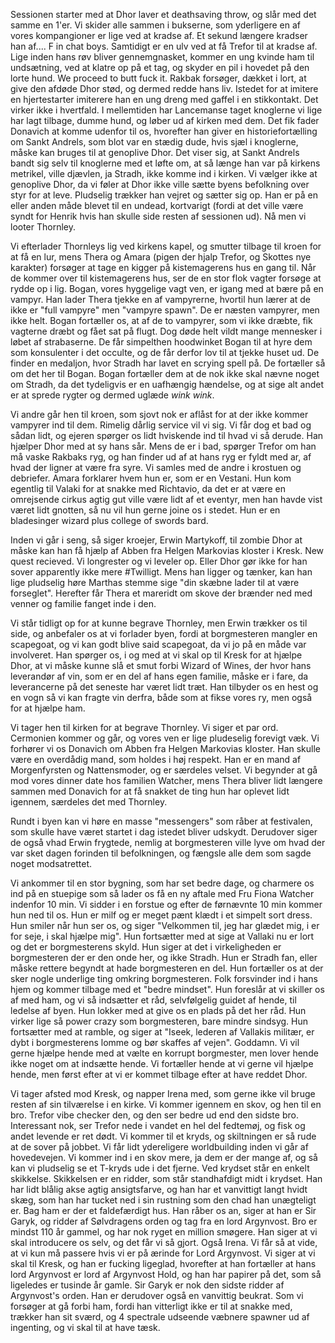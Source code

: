 Sessionen starter med at Dhor laver et deathsaving throw, og slår med det samme en 1'er. Vi skider alle sammen i bukserne, som yderligere en af vores kompangioner er lige ved at kradse af. Et sekund længere kradser han af.... F in chat boys.
Samtidigt er en ulv ved at få Trefor til at kradse af. Lige inden hans røv bliver gennemgnasket, kommer en ung kvinde ham til undsætning, ved at klatre op på et tag, og skyder en pil i hovedet på den lorte hund. We proceed to butt fuck it.
Rakbak forsøger, dækket i lort, at give den afdøde Dhor stød, og dermed redde hans liv. Istedet for at imitere en hjertestarter imiterere han en ung dreng med gaffel i en stikkontakt. Det virker ikke i hvertfald.
I mellemtiden har Lancemanse taget knoglerne vi lige har lagt tilbage, dumme hund, og løber ud af kirken med dem. Det fik fader Donavich at komme udenfor til os, hvorefter han giver en historiefortælling om Sankt Andrels, som blot var en stædig dude, hvis sjæl i knoglerne, måske kan bruges til at genoplive Dhor. Det viser sig, at Sankt Andrels bandt sig selv til knoglerne med et løfte om, at så længe han var på kirkens metrikel, ville djævlen, ja Stradh, ikke komme ind i kirken. Vi vælger ikke at genoplive Dhor, da vi føler at Dhor ikke ville sætte byens befolkning over styr for at leve.
Pludselig trækker han vejret og sætter sig op. Han er på en eller anden måde blevet til en undead, kortvarigt (fordi at det ville være syndt for Henrik hvis han skulle side resten af sessionen ud). Nå men vi looter Thornley.

Vi efterlader Thornleys lig ved kirkens kapel, og smutter tilbage til kroen for at få en lur, mens Thera og Amara (pigen der hjalp Trefor, og Skottes nye karakter) forsøger at tage en kigger på kistemagerens hus en gang til. Når de kommer over til kistemagerens hus, ser de en stor flok vagter forsøge at rydde op i lig. Bogan, vores hyggelige vagt ven, er igang med at bære på en vampyr. Han lader Thera tjekke en af vampyrerne, hvortil hun lærer at de ikke er "full vampyre" men "vampyre spawn". De er næsten vampyrer, men ikke helt. 
Bogan fortæller os, at af de to vampyrer, som vi ikke dræbte, fik vagterne dræbt og fået sat på flugt. Dog døde helt vildt mange mennesker i løbet af strabaserne.
De får simpelthen hoodwinket Bogan til at hyre dem som konsulenter i det occulte, og de får derfor lov til at tjekke huset ud. De finder en medaljon, hvor Stradh har lavet en scrying spell på. De fortæller så om det her til Bogan. Bogan fortæller dem at de nok ikke skal nævne noget om Stradh, da det tydeligvis er en uafhængig hændelse, og at sige alt andet er at sprede rygter og dermed uglæde *wink wink*.

Vi andre går hen til kroen, som sjovt nok er aflåst for at der ikke kommer vampyrer ind til dem. Rimelig dårlig service vil vi sig. Vi får dog et bad og sådan lidt, og ejeren spørger os lidt hviskende ind til hvad vi så derude. Han hjælper Dhor med at sy hans sår. Mens de er i bad, spørger Trefor om han må vaske Rakbaks ryg, og han finder ud af at hans ryg er fyldt med ar, af hvad der ligner at være fra syre.
Vi samles med de andre i krostuen og debriefer. Amara forklarer hvem hun er, som er en Vestani. Hun kom egentlig til Valaki for at snakke med Richtavio, da det er at være en omrejsende cirkus agtig gut ville være lidt af et eventyr, men han havde vist været lidt gnotten, så nu vil hun gerne joine os i stedet. Hun er en bladesinger wizard plus college of swords bard.

Inden vi går i seng, så siger kroejer, Erwin Martykoff, til zombie Dhor at måske kan han få hjælp af Abben fra Helgen Markovias kloster i Kresk. New quest recieved.
Vi longrester og vi leveler op. Eller Dhor gør ikke for han sover apparently ikke mere #Twilligt. Mens han ligger og tænker, kan han lige pludselig høre Marthas stemme sige "din skæbne lader til at være forseglet". Herefter får Thera et mareridt om skove der brænder ned med venner og familie fanget inde i den.

Vi står tidligt op for at kunne begrave Thornley, men Erwin trækker os til side, og anbefaler os at vi forlader byen, fordi at borgmesteren mangler en scapegoat, og vi kan godt blive said scapegoat, da vi jo på en måde var involveret. Han spørger os, i og med at vi skal op til Kresk for at hjælpe Dhor, at vi måske kunne slå et smut forbi Wizard of Wines, der hvor hans leverandør af vin, som er en del af hans egen familie, måske er i fare, da leverancerne på det seneste har været lidt træt. Han tilbyder os en hest og en vogn så vi kan fragte vin derfra, både som at fikse vores ry, men også for at hjælpe ham.

Vi tager hen til kirken for at begrave Thornley. Vi siger et par ord. Cermonien kommer og går, og vores ven er lige pludeselig forevigt væk. Vi forhører vi os Donavich om Abben fra Helgen Markovias kloster. Han skulle være en overdådig mand, som holdes i høj respekt. Han er en mand af Morgenfyrsten og Nattensmoder, og er særdeles velset.
Vi begynder at gå mod vores dinner date hos familien Watcher, mens Thera bliver lidt længere sammen med Donavich for at få snakket de ting hun har oplevet lidt igennem, særdeles det med Thornley.

Rundt i byen kan vi høre en masse "messengers" som råber at festivalen, som skulle have været startet i dag istedet bliver udskydt. Derudover siger de også vhad Erwin frygtede, nemlig at borgmesteren ville lyve om hvad der var sket dagen forinden til befolkningen, og fængsle alle dem som sagde noget modsatrettet.

Vi ankommer til en stor bygning, som har set bedre dage, og charmere os ind på en stuepige som så lader os få en ny aftale med Fru Fiona Watcher indenfor 10 min. Vi sidder i en forstue og efter de førnævnte 10 min kommer hun ned til os. Hun er milf og er meget pænt klædt i et simpelt sort dress. Hun smiler når hun ser os, og siger "Velkommen til, jeg har glædet mig, i er for seje, i skal hjælpe mig". Hun fortsætter med at sige at Vallaki nu er lort og det er borgmesterens skyld. Hun siger at det i virkeligheden er borgmesteren der er den onde her, og ikke Stradh. Hun er Stradh fan, eller måske rettere begyndt at hade borgmesteren en del. Hun fortæller os at der sker nogle underlige ting omkring borgmesteren. Folk forsvinder ind i hans hjem og kommer tilbage med et "bedre mindset". Hun foreslår at vi skiller os af med ham, og vi så indsætter et råd, selvfølgelig guidet af hende, til ledelse af byen. Hun lokker med at give os en plads på det her råd.
Hun virker lige så power crazy som borgmesteren, bare mindre sindsyg. Hun fortsætter med at ramble, og siger at "Iseek, lederen af Vallakis militær, er dybt i borgmesterens lomme og bør skaffes af vejen". Goddamn. Vi vil gerne hjælpe hende med at vælte en korrupt borgmester, men lover hende ikke noget om at indsætte hende. Vi fortæller hende at vi gerne vil hjælpe hende, men først efter at vi er kommet tilbage efter at have reddet Dhor.

Vi tager afsted mod Kresk, og napper Irena med, som gerne ikke vil bruge resten af sin tilværelse i en kirke. Vi kommer igennem en skov, og hen til en bro. Trefor vibe checker den, og den ser bedre ud end den sidste bro. Interessant nok, ser Trefor nede i vandet en hel del fedtemøj, og fisk og andet levende er ret dødt.
Vi kommer til et kryds, og skiltningen er så rude at de sover på jobbet. Vi får lidt ydereligere worldbuilding inden vi går af hovedevejen. Vi kommer ind i en skov mere, ja dem er der mange af, og så kan vi pludselig se et T-kryds ude i det fjerne. Ved krydset står en enkelt skikkelse. Skikkelsen er en ridder, som står standhafdigt midt i krydset. Han har lidt blålig akse agtig ansigtsfarve, og han har et vanvittigt langt hvidt skæg, som han har tucket ned i sin rustning som den chad han unægteligt er. Bag ham er der et faldefærdigt hus.
Han råber os an, siger at han er Sir Garyk, og ridder af Sølvdragens orden og tag fra en lord Argynvost. Bro er mindst 110 år gammel, og har nok ryget en million smøgere. Han siger at vi skal introducere os selv, og det får vi så gjort. Også Irena.
Vi får så at vide, at vi kun må passere hvis vi er på ærinde for Lord Argynvost. Vi siger at vi skal til Kresk, og han er fucking ligeglad, hvorefter at han fortæller at hans lord Argynvost er lord af Argynvost Hold, og han har papirer på det, som så ligeledes er tusinde år gamle. Sir Garyk er nok den sidste ridder af Argynvost's orden. Han er derudover også en vanvittig beukrat.
Som vi forsøger at gå forbi ham, fordi han vitterligt ikke er til at snakke med, trækker han sit sværd, og 4 spectrale udseende væbnere spawner ud af ingenting, og vi skal til at have tæsk.
